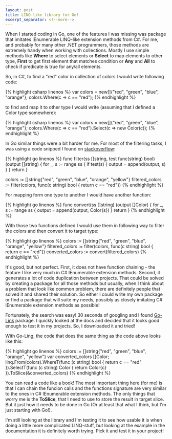 ```yaml
---
layout: post
title: LINQ-like library for Go!
excerpt_separator: <!--more-->
---
```


When I started coding in Go, one of the features I was missing was package that imitates IEnumerable LINQ-like extension methods from C#. For me, and probably for many other .NET programmers, those methods are extremely handy when working with collections. Mostly I use simple methods like **Where** to select elements or **Select** to map elements to other type, **First** to get first element that matches condition or **Any** and **All** to check if predicate is true for any/all elements.

So, in C#, to find a "red" color in collection of colors I would write following code:

{% highlight csharp linenos %}
 var colors = new[]{"red", "green", "blue", "orange"};
 colors.Where(c => c == "red");
{% endhighlight %}

to find and map it to other type I would write (assuming that I defined a Color type somewhere):

{% highlight csharp linenos %}
 var colors = new[]{"red", "green", "blue", "orange"};
 colors.Where(c => c == "red").Select(c => new Color(c));
{% endhighlight %}

[stackoverflow]: https://stackoverflow.com/questions/37562873/most-idiomatic-way-to-select-elements-from-an-array-in-golang
In Go similar things were a bit harder for me. For most of the filtering tasks, I was using a code snipped I found on [stackoverflow]:

{% highlight go linenos %}
 func filter(ss []string, test func(string) bool) (output []string) {
     for _, s := range ss {
         if test(s) {
             output = append(output, s)
         }
     }
     return
 }

 colors := []string{"red", "green", "blue", "orange", "yellow"}
 filtered_colors := filter(colors, func(c string) bool { return c == "red"})
{% endhighlight %}

For mapping form one type to another I would have another function:

{% highlight go linenos %}
 func convert(ss []string) (output []Color) {
     for _, s := range ss {
         output = append(output, Color{s})
     }
     return
 }
{% endhighlight %}

With those two functions defined I would use them in following way to filter the colors and then convert it to target type:

{% highlight go linenos %}
 colors := []string{"red", "green", "blue", "orange", "yellow"}
 filtered_colors := filter(colors, func(c string) bool { return c == "red"})
 converted_colors := convert(filtered_colors)
{% endhighlight %}

[Go-Link]: https://github.com/ahmetb/go-linq "Go Linq"
It's good, but not perfect. First, it does not have function chaining - the feature I like very much in C# IEnumerable extension methods. Second, it generates a lot of code duplication between projects. That could be solved by creating a package for all those methods but usually, when I think about a problem that look like common problem, there are definitely people that solved it and shared their solution. So either I could write my own package or find a package that will suite my needs, possibly as closely imitating C# IEnumerable extension methods as possible!

Fortunately, the search was easy! 30 seconds of googling and I found [Go-Link] package. I quickly looked at the docs and decided that it looks good enough to test it in my projects. So, I downloaded it and tried!

With Go-Ling, the code that does the same thing as the code above looks like this:

{% highlight go linenos %}
 colors := []string{"red", "green", "blue", "orange", "yellow"}
 var converted_colors []Color;
 linq.From(colors).WhereT(func (c string) bool {
   return c == "red"
 }).SelectT(func (c string) Color {
   return Color{c}
 }).ToSlice(&converted_colors)
{% endhighlight %}

You can read a code like a book! The most important thing here (for me) is that I can chain the funcion calls and the functions signature are very similar to the ones in C# IEnumerable extension methods. The only things that worry me is the **ToSlice**, that I need to use to store the result in target slice. But it just how it needs to be done in Go (Or at least that what I think, but I'm just starting with Go!).

I'm still looking at the library and I'm testing it to see how usable it is when doing a little more complicated LINQ-stuff, but looking at the example in the documentation it is definitely worth trying. Pick it and test it in your project!
